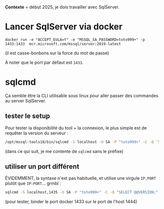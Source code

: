 **Contexte** = début 2025, je dois travailler avec SqlServer.

# Lancer SqlServer via docker

```
docker run -e "ACCEPT_EULA=Y" -e "MSSQL_SA_PASSWORD=toto999+" -p 1433:1433  mcr.microsoft.com/mssql/server:2019-latest
```

(il est casse-bonbons sur la force du mot de passe)

À noter que le port par défaut est `1433`.

# sqlcmd

Ça semble être la CLI utilisable sous linux pour aller passer des commandes au server SqlServer.

## tester le setup

Pour tester la disponibilité du tool + la connexion, le plus simple est de requêter la version du serveur :

```sh
/opt/mssql-tools18/bin/sqlcmd -S localhost -U SA -P "toto999+" -C -Q 'SELECT @@VERSION;'
```

(dans ce qui suit, je me contente de `sqlcmd` sans le préfixe)


## utiliser un port différent

ÉVIDEMMENT, la syntaxe n'est pas habituelle, et utilise une virgule `IP,PORT` plutôt que `IP:PORT`... grmbl :

```sh
sqlcmd -S localhost,1435 -U SA -P "toto999+" -C -Q "SELECT @@VERSION;"
```

(pour tester, binder le port docker 1433 sur le port de l'host 1444)
